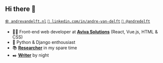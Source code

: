 ## Hi there 👋 

[`🕸️ andrevandelft.nl`](https://andrevandelft.nl) [`🔗 linkedin.com/in/andre-van-delft`](https://www.linkedin.com/in/andre-van-delft/) [`📸 @andredelft`](https://instagram.com/@andredelft)

* 🧑‍💻 Front-end web developer at [**Aviva Solutions**](https://avivasolutions.nl/en) (React, Vue.js, HTML & CSS)
* 🐍 Python & Django enthousiast
* 📚 [**Researcher**](https://github.com/andredelft/phusis-index) in my spare time
* ✒️ [**Writer**](https://andrevandelft.nl/essays) by night

